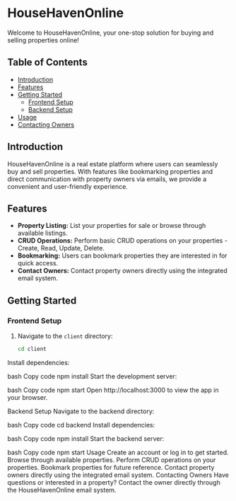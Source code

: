 # HouseHavenOnline

Welcome to HouseHavenOnline, your one-stop solution for buying and selling properties online!

## Table of Contents
- [Introduction](#introduction)
- [Features](#features)
- [Getting Started](#getting-started)
  - [Frontend Setup](#frontend-setup)
  - [Backend Setup](#backend-setup)
- [Usage](#usage)
- [Contacting Owners](#contacting-owners)

## Introduction

HouseHavenOnline is a real estate platform where users can seamlessly buy and sell properties. With features like bookmarking properties and direct communication with property owners via emails, we provide a convenient and user-friendly experience.

## Features

- **Property Listing:** List your properties for sale or browse through available listings.
- **CRUD Operations:** Perform basic CRUD operations on your properties - Create, Read, Update, Delete.
- **Bookmarking:** Users can bookmark properties they are interested in for quick access.
- **Contact Owners:** Contact property owners directly using the integrated email system.

## Getting Started

### Frontend Setup

1. Navigate to the `client` directory:
   ```bash
   cd client
Install dependencies:

bash
Copy code
npm install
Start the development server:

bash
Copy code
npm start
Open http://localhost:3000 to view the app in your browser.

Backend Setup
Navigate to the backend directory:

bash
Copy code
cd backend
Install dependencies:

bash
Copy code
npm install
Start the backend server:

bash
Copy code
npm start
Usage
Create an account or log in to get started.
Browse through available properties.
Perform CRUD operations on your properties.
Bookmark properties for future reference.
Contact property owners directly using the integrated email system.
Contacting Owners
Have questions or interested in a property? Contact the owner directly through the HouseHavenOnline email system.